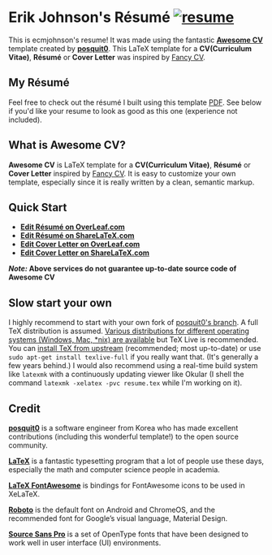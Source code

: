 # Erik Johnson's Résumé [![resume](https://img.shields.io/badge/resume-perfect-brightgreen.svg)](https://github.com/ErikJohnsonCU/Awesome-CV/blob/master/erik/resume.pdf)


This is ecmjohnson's resume! It was made using the fantastic [**Awesome CV**](https://github.com/posquit0/Awesome-CV) template created by [**posquit0**](https://github.com/posquit0). This LaTeX template for a **CV(Curriculum Vitae)**, **Résumé** or **Cover Letter** was inspired by [Fancy CV](https://www.sharelatex.com/templates/cv-or-resume/fancy-cv).

## My Résumé

Feel free to check out the résumé I built using this template [PDF](https://github.com/ErikJohnsonCU/Awesome-CV/blob/master/erik/resume.pdf). See below if you'd like your resume to look as good as this one (experience not included).

## What is Awesome CV?

**Awesome CV** is LaTeX template for a **CV(Curriculum Vitae)**, **Résumé** or **Cover Letter** inspired by [Fancy CV](https://www.sharelatex.com/templates/cv-or-resume/fancy-cv). It is easy to customize your own template, especially since it is really written by a clean, semantic markup.


## Quick Start

* [**Edit Résumé on OverLeaf.com**](https://www.overleaf.com/latex/templates/awesome-cv/tvmzpvdjfqxp)
* [**Edit Résumé on ShareLaTeX.com**](https://www.sharelatex.com/templates/cv-or-resume/awesome-cv)
* [**Edit Cover Letter on OverLeaf.com**](https://www.overleaf.com/latex/templates/awesome-cv-cover-letter/pfzzjspkthbk)
* [**Edit Cover Letter on ShareLaTeX.com**](https://www.sharelatex.com/templates/cover-letters/awesome-cv-cover-letter)

**_Note:_ Above services do not guarantee up-to-date source code of Awesome CV**

## Slow start your own

I highly recommend to start with your own fork of [posquit0's branch](https://github.com/posquit0/Awesome-CV).
A full TeX distribution is assumed.  [Various distributions for different operating systems (Windows, Mac, \*nix) are available](http://tex.stackexchange.com/q/55437) but TeX Live is recommended.
You can [install TeX from upstream](http://tex.stackexchange.com/q/1092) (recommended; most up-to-date) or use `sudo apt-get install texlive-full` if you really want that.  (It's generally a few years behind.)
I would also recommend using a real-time build system like `latexmk` with a continuously updating viewer like Okular (I shell the command `latexmk -xelatex -pvc resume.tex` while I'm working on it).


## Credit

[**posquit0**](https://github.com/posquit0) is a software engineer from Korea who has made excellent contributions (including this wonderful template!) to the open source community.

[**LaTeX**](http://www.latex-project.org) is a fantastic typesetting program that a lot of people use these days, especially the math and computer science people in academia.

[**LaTeX FontAwesome**](https://github.com/furl/latex-fontawesome) is bindings for FontAwesome icons to be used in XeLaTeX.

[**Roboto**](https://github.com/google/roboto) is the default font on Android and ChromeOS, and the recommended font for Google’s visual language, Material Design.

[**Source Sans Pro**](https://github.com/adobe-fonts/source-sans-pro) is a set of OpenType fonts that have been designed to work well in user interface (UI) environments.
